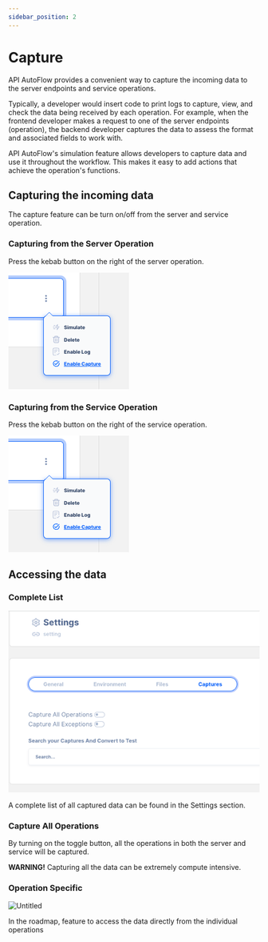 ```yaml
---
sidebar_position: 2
---
```

# Capture

API AutoFlow provides a convenient way to capture the incoming data to the server endpoints and service operations.

Typically, a developer would insert code to print logs to capture, view, and check the data being received by each operation. For example, when the frontend developer makes a request to one of the server endpoints (operation), the backend developer captures the data to assess the format and associated fields to work with.

API AutoFlow's simulation feature allows developers to capture data and use it throughout the workflow. This makes it easy to add actions that achieve the operation's functions.

## Capturing the incoming data

The capture feature can be turn on/off from the server and service operation. 

### Capturing from the Server Operation

Press the kebab button on the right of the server operation.

![Untitled](Untitled.png)

### Capturing from the Service Operation

Press the kebab button on the right of the service operation.

![Untitled](Untitled.png)

## Accessing the data

### Complete List

![Untitled](Untitled%201.png)

A complete list of all captured data can be found in the Settings section.

### Capture All Operations

By turning on the toggle button, all the operations in both the server and service will be captured.

**WARNING!**  Capturing all the data can be extremely compute intensive.

### Operation Specific

![Untitled](@site/static/img/roadmap.png)

In the roadmap, feature to access the data directly from the individual operations